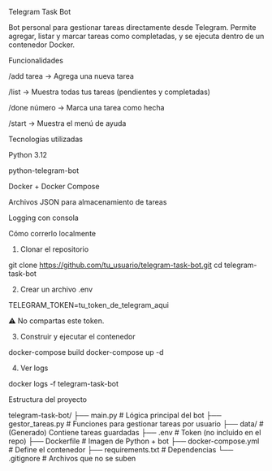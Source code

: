 Telegram Task Bot

Bot personal para gestionar tareas directamente desde Telegram. Permite agregar, listar y marcar tareas como completadas, y se ejecuta dentro de un contenedor Docker.

Funcionalidades

/add tarea → Agrega una nueva tarea

/list → Muestra todas tus tareas (pendientes y completadas)

/done número → Marca una tarea como hecha

/start → Muestra el menú de ayuda

Tecnologías utilizadas

Python 3.12

python-telegram-bot

Docker + Docker Compose

Archivos JSON para almacenamiento de tareas

Logging con consola

Cómo correrlo localmente

1. Clonar el repositorio

git clone https://github.com/tu_usuario/telegram-task-bot.git
cd telegram-task-bot

2. Crear un archivo .env

TELEGRAM_TOKEN=tu_token_de_telegram_aqui

⚠️ No compartas este token. 

3. Construir y ejecutar el contenedor

docker-compose build
docker-compose up -d

4. Ver logs

docker logs -f telegram-task-bot

Estructura del proyecto

telegram-task-bot/
├── main.py                 # Lógica principal del bot
├── gestor_tareas.py        # Funciones para gestionar tareas por usuario
├── data/                   # (Generado) Contiene tareas guardadas
├── .env                    # Token (no incluido en el repo)
├── Dockerfile              # Imagen de Python + bot
├── docker-compose.yml      # Define el contenedor
├── requirements.txt        # Dependencias
└── .gitignore              # Archivos que no se suben
